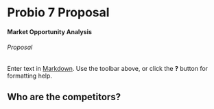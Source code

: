 # Probio 7 Proposal

#### Market Opportunity Analysis

###### Proposal

Enter text in [Markdown](http://daringfireball.net/projects/markdown/). Use the toolbar above, or click the **?** button for formatting help.



## Who are the competitors?